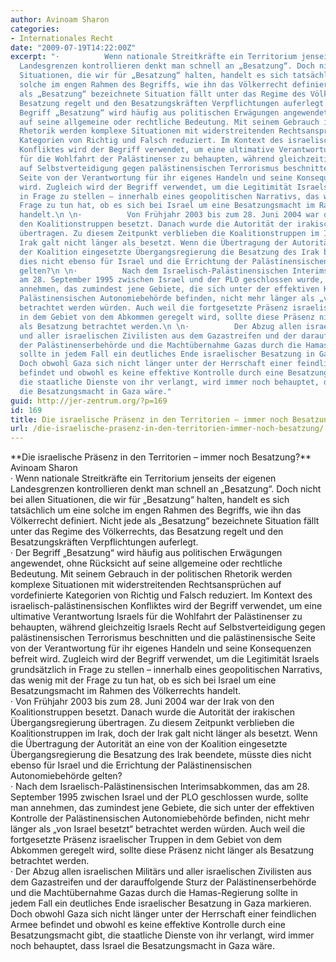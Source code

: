 ```yaml
---
author: Avinoam Sharon
categories:
- Internationales Recht
date: "2009-07-19T14:22:00Z"
excerpt: "·          Wenn nationale Streitkräfte ein Territorium jenseits der eigenen
  Landesgrenzen kontrollieren denkt man schnell an „Besatzung“. Doch nicht bei allen
  Situationen, die wir für „Besatzung“ halten, handelt es sich tatsächlich um eine
  solche im engen Rahmen des Begriffs, wie ihn das Völkerrecht definiert. Nicht jede
  als „Besatzung“ bezeichnete Situation fällt unter das Regime des Völkerrechts, das
  Besatzung regelt und den Besatzungskräften Verpflichtungen auferlegt.\n \n·          Der
  Begriff „Besatzung“ wird häufig aus politischen Erwägungen angewendet, ohne Rücksicht
  auf seine allgemeine oder rechtliche Bedeutung. Mit seinem Gebrauch in der politischen
  Rhetorik werden komplexe Situationen mit widerstreitenden Rechtsansprüchen auf vordefinierte
  Kategorien von Richtig und Falsch reduziert. Im Kontext des israelisch-palästinensischen
  Konfliktes wird der Begriff verwendet, um eine ultimative Verantwortung Israels
  für die Wohlfahrt der Palästinenser zu behaupten, während gleichzeitig Israels Recht
  auf Selbstverteidigung gegen palästinensischen Terrorismus beschnitten und die palästinensische
  Seite von der Verantwortung für ihr eigenes Handeln und seine Konsequenzen befreit
  wird. Zugleich wird der Begriff verwendet, um die Legitimität Israels grundsätzlich
  in Frage zu stellen – innerhalb eines geopolitischen Narrativs, das wenig mit der
  Frage zu tun hat, ob es sich bei Israel um eine Besatzungsmacht im Rahmen des Völkerrechts
  handelt.\n \n·          Von Frühjahr 2003 bis zum 28. Juni 2004 war der Irak von
  den Koalitionstruppen besetzt. Danach wurde die Autorität der irakischen Übergangsregierung
  übertragen. Zu diesem Zeitpunkt verblieben die Koalitionstruppen im Irak, doch der
  Irak galt nicht länger als besetzt. Wenn die Übertragung der Autorität an eine von
  der Koalition eingesetzte Übergangsregierung die Besatzung des Irak beendete, müsste
  dies nicht ebenso für Israel und die Errichtung der Palästinensischen Autonomiebehörde
  gelten?\n \n·          Nach dem Israelisch-Palästinensischen Interimsabkommen, das
  am 28. September 1995 zwischen Israel und der PLO geschlossen wurde, sollte man
  annehmen, das zumindest jene Gebiete, die sich unter der effektiven Kontrolle der
  Palästinensischen Autonomiebehörde befinden, nicht mehr länger als „von Israel besetzt“
  betrachtet werden würden. Auch weil die fortgesetzte Präsenz israelischer Truppen
  in dem Gebiet von dem Abkommen geregelt wird, sollte diese Präsenz nicht länger
  als Besatzung betrachtet werden.\n \n·          Der Abzug allen israelischen Militärs
  und aller israelischen Zivilisten aus dem Gazastreifen und der darauffolgende Sturz
  der Palästinenserbehörde und die Machtübernahme Gazas durch die Hamas-Regierung
  sollte in jedem Fall ein deutliches Ende israelischer Besatzung in Gaza markieren.
  Doch obwohl Gaza sich nicht länger unter der Herrschaft einer feindlichen Armee
  befindet und obwohl es keine effektive Kontrolle durch eine Besatzungsmacht gibt,
  die staatliche Dienste von ihr verlangt, wird immer noch behauptet, dass Israel
  die Besatzungsmacht in Gaza wäre."
guid: http://jer-zentrum.org/?p=169
id: 169
title: Die israelische Präsenz in den Territorien – immer noch Besatzung?
url: /die-israelische-prasenz-in-den-territorien-immer-noch-besatzung/
---
```


<div><div align=""center"">**<font size=""3"">Die israelische Präsenz in den Territorien – immer noch Besatzung?</font>**</div><div align=""center""><font size=""3""> </font></div><div align=""center""><font size=""3"">Avinoam Sharon</font></div><div><font size=""3""> </font></div><div><font size=""3""><span>·<span> </span></span>Wenn nationale Streitkräfte ein Territorium jenseits der eigenen Landesgrenzen kontrollieren denkt man schnell an „Besatzung“. Doch nicht bei allen Situationen, die wir für „Besatzung“ halten, handelt es sich tatsächlich um eine solche im engen Rahmen des Begriffs, wie ihn das Völkerrecht definiert. Nicht jede als „Besatzung“ bezeichnete Situation fällt unter das Regime des Völkerrechts, das Besatzung regelt und den Besatzungskräften Verpflichtungen auferlegt.</font></div><div><font size=""3""> </font></div><div><font size=""3""><span>·<span> </span></span>Der Begriff „Besatzung“ wird häufig aus politischen Erwägungen angewendet, ohne Rücksicht auf seine allgemeine oder rechtliche Bedeutung. Mit seinem Gebrauch in der politischen Rhetorik werden komplexe Situationen mit widerstreitenden Rechtsansprüchen auf vordefinierte Kategorien von Richtig und Falsch reduziert. Im Kontext des israelisch-palästinensischen Konfliktes wird der Begriff verwendet, um eine ultimative Verantwortung Israels für die Wohlfahrt der Palästinenser zu behaupten, während gleichzeitig Israels Recht auf Selbstverteidigung gegen palästinensischen Terrorismus beschnitten und die palästinensische Seite von der Verantwortung für ihr eigenes Handeln und seine Konsequenzen befreit wird. Zugleich wird der Begriff verwendet, um die Legitimität Israels grundsätzlich in Frage zu stellen – innerhalb eines geopolitischen Narrativs, das wenig mit der Frage zu tun hat, ob es sich bei Israel um eine Besatzungsmacht im Rahmen des Völkerrechts handelt.</font></div><div><font size=""3""> </font></div><div><font size=""3""><span>·<span> </span></span>Von Frühjahr 2003 bis zum 28. Juni 2004 war der Irak von den Koalitionstruppen besetzt. Danach wurde die Autorität der irakischen Übergangsregierung übertragen. Zu diesem Zeitpunkt verblieben die Koalitionstruppen im Irak, doch der Irak galt nicht länger als besetzt. Wenn die Übertragung der Autorität an eine von der Koalition eingesetzte Übergangsregierung die Besatzung des Irak beendete, müsste dies nicht ebenso für Israel und die Errichtung der Palästinensischen Autonomiebehörde gelten?</font></div><div><font size=""3""> </font></div><div><font size=""3""><span>·<span> </span></span>Nach dem Israelisch-Palästinensischen Interimsabkommen, das am 28. September 1995 zwischen Israel und der PLO geschlossen wurde, sollte man annehmen, das zumindest jene Gebiete, die sich unter der effektiven Kontrolle der Palästinensischen Autonomiebehörde befinden, nicht mehr länger als „von Israel besetzt“ betrachtet werden würden. Auch weil die fortgesetzte Präsenz israelischer Truppen in dem Gebiet von dem Abkommen geregelt wird, sollte diese Präsenz nicht länger als Besatzung betrachtet werden.</font></div><div><font size=""3""> </font></div><div><font size=""3""><span>·<span> </span></span>Der Abzug allen israelischen Militärs und aller israelischen Zivilisten aus dem Gazastreifen und der darauffolgende Sturz der Palästinenserbehörde und die Machtübernahme Gazas durch die Hamas-Regierung sollte in jedem Fall ein deutliches Ende israelischer Besatzung in Gaza markieren. Doch obwohl Gaza sich nicht länger unter der Herrschaft einer feindlichen Armee befindet und obwohl es keine effektive Kontrolle durch eine Besatzungsmacht gibt, die staatliche Dienste von ihr verlangt, wird immer noch behauptet, dass Israel die Besatzungsmacht in Gaza wäre.</font></div></div>